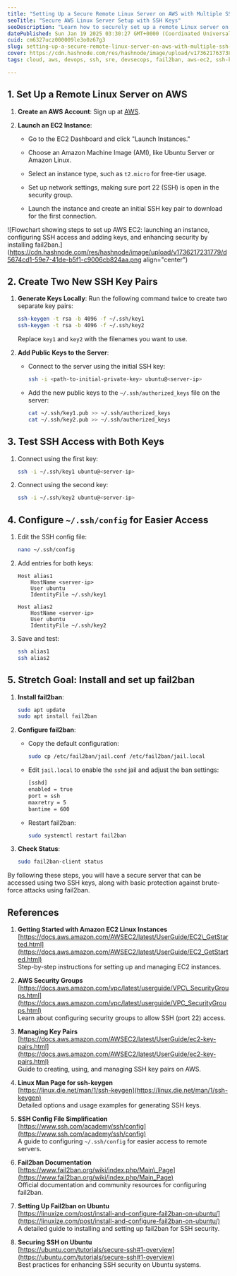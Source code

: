 ```yaml
---
title: "Setting Up a Secure Remote Linux Server on AWS with Multiple SSH Keys"
seoTitle: "Secure AWS Linux Server Setup with SSH Keys"
seoDescription: "Learn how to securely set up a remote Linux server on AWS with multiple SSH keys and basic security using fail2ban"
datePublished: Sun Jan 19 2025 03:30:27 GMT+0000 (Coordinated Universal Time)
cuid: cm6327ucz000009le3o0z67g3
slug: setting-up-a-secure-remote-linux-server-on-aws-with-multiple-ssh-keys
cover: https://cdn.hashnode.com/res/hashnode/image/upload/v1736217637385/f9ae45ad-59b9-41ce-b34f-02130d9b86bc.png
tags: cloud, aws, devops, ssh, sre, devsecops, fail2ban, aws-ec2, ssh-keys

---
```


## 1\. Set Up a Remote Linux Server on AWS

1. **Create an AWS Account**: Sign up at [AWS](https://aws.amazon.com/).
    
2. **Launch an EC2 Instance**:
    
    * Go to the EC2 Dashboard and click "Launch Instances."
        
    * Choose an Amazon Machine Image (AMI), like Ubuntu Server or Amazon Linux.
        
    * Select an instance type, such as `t2.micro` for free-tier usage.
        
    * Set up network settings, making sure port 22 (SSH) is open in the security group.
        
    * Launch the instance and create an initial SSH key pair to download for the first connection.
        

![Flowchart showing steps to set up AWS EC2: launching an instance, configuring SSH access and adding keys, and enhancing security by installing fail2ban.](https://cdn.hashnode.com/res/hashnode/image/upload/v1736217231779/d5674cd1-59e7-41de-b5f1-c9006cb824aa.png align="center")

## 2\. Create Two New SSH Key Pairs

1. **Generate Keys Locally**: Run the following command twice to create two separate key pairs:
    
    ```bash
    ssh-keygen -t rsa -b 4096 -f ~/.ssh/key1
    ssh-keygen -t rsa -b 4096 -f ~/.ssh/key2
    ```
    
    Replace `key1` and `key2` with the filenames you want to use.
    
2. **Add Public Keys to the Server**:
    
    * Connect to the server using the initial SSH key:
        
        ```bash
        ssh -i <path-to-initial-private-key> ubuntu@<server-ip>
        ```
        
    * Add the new public keys to the `~/.ssh/authorized_keys` file on the server:
        
        ```bash
        cat ~/.ssh/key1.pub >> ~/.ssh/authorized_keys
        cat ~/.ssh/key2.pub >> ~/.ssh/authorized_keys
        ```
        

## **3.** Test SSH Access with Both Keys

1. Connect using the first key:
    
    ```bash
    ssh -i ~/.ssh/key1 ubuntu@<server-ip>
    ```
    
2. Connect using the second key:
    
    ```bash
    ssh -i ~/.ssh/key2 ubuntu@<server-ip>
    ```
    

## **4\. Configure** `~/.ssh/config` for Easier Access

1. Edit the SSH config file:
    
    ```bash
    nano ~/.ssh/config
    ```
    
2. Add entries for both keys:
    
    ```plaintext
    Host alias1
        HostName <server-ip>
        User ubuntu
        IdentityFile ~/.ssh/key1
    
    Host alias2
        HostName <server-ip>
        User ubuntu
        IdentityFile ~/.ssh/key2
    ```
    
3. Save and test:
    
    ```bash
    ssh alias1
    ssh alias2
    ```
    

## **5.** Stretch Goal: Install and set up fail2ban

1. **Install fail2ban**:
    
    ```bash
    sudo apt update
    sudo apt install fail2ban
    ```
    
2. **Configure fail2ban**:
    
    * Copy the default configuration:
        
        ```bash
        sudo cp /etc/fail2ban/jail.conf /etc/fail2ban/jail.local
        ```
        
    * Edit `jail.local` to enable the `sshd` jail and adjust the ban settings:
        
        ```bash
        [sshd]
        enabled = true
        port = ssh
        maxretry = 5
        bantime = 600
        ```
        
    * Restart fail2ban:
        
        ```bash
        sudo systemctl restart fail2ban
        ```
        
3. **Check Status**:
    
    ```bash
    sudo fail2ban-client status
    ```
    

By following these steps, you will have a secure server that can be accessed using two SSH keys, along with basic protection against brute-force attacks using fail2ban.

## References

1. **Getting Started with Amazon EC2 Linux Instances**  
    [https://docs.aws.amazon.com/AWSEC2/latest/UserGuide/EC2\_GetStarted.html](https://docs.aws.amazon.com/AWSEC2/latest/UserGuide/EC2_GetStarted.html)  
    Step-by-step instructions for setting up and managing EC2 instances.
    
2. **AWS Security Groups**  
    [https://docs.aws.amazon.com/vpc/latest/userguide/VPC\_SecurityGroups.html](https://docs.aws.amazon.com/vpc/latest/userguide/VPC_SecurityGroups.html)  
    Learn about configuring security groups to allow SSH (port 22) access.
    
3. **Managing Key Pairs**  
    [https://docs.aws.amazon.com/AWSEC2/latest/UserGuide/ec2-key-pairs.html](https://docs.aws.amazon.com/AWSEC2/latest/UserGuide/ec2-key-pairs.html)  
    Guide to creating, using, and managing SSH key pairs on AWS.
    
4. **Linux Man Page for ssh-keygen**  
    [https://linux.die.net/man/1/ssh-keygen](https://linux.die.net/man/1/ssh-keygen)  
    Detailed options and usage examples for generating SSH keys.
    
5. **SSH Config File Simplification**  
    [https://www.ssh.com/academy/ssh/config](https://www.ssh.com/academy/ssh/config)  
    A guide to configuring `~/.ssh/config` for easier access to remote servers.
    
6. **Fail2ban Documentation**  
    [https://www.fail2ban.org/wiki/index.php/Main\_Page](https://www.fail2ban.org/wiki/index.php/Main_Page)  
    Official documentation and community resources for configuring fail2ban.
    
7. **Setting Up Fail2ban on Ubuntu**  
    [https://linuxize.com/post/install-and-configure-fail2ban-on-ubuntu/](https://linuxize.com/post/install-and-configure-fail2ban-on-ubuntu/)  
    A detailed guide to installing and setting up fail2ban for SSH security.
    
8. **Securing SSH on Ubuntu**  
    [https://ubuntu.com/tutorials/secure-ssh#1-overview](https://ubuntu.com/tutorials/secure-ssh#1-overview)  
    Best practices for enhancing SSH security on Ubuntu systems.